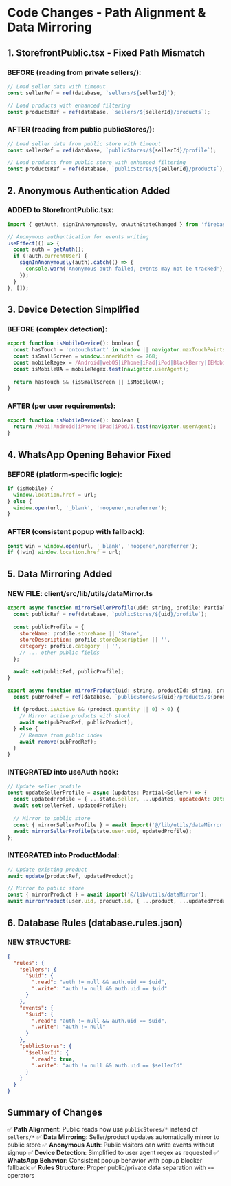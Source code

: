 # Code Changes - Path Alignment & Data Mirroring

## 1. StorefrontPublic.tsx - Fixed Path Mismatch

### BEFORE (reading from private sellers/):
```javascript
// Load seller data with timeout
const sellerRef = ref(database, `sellers/${sellerId}`);

// Load products with enhanced filtering
const productsRef = ref(database, `sellers/${sellerId}/products`);
```

### AFTER (reading from public publicStores/):
```javascript
// Load seller data from public store with timeout
const sellerRef = ref(database, `publicStores/${sellerId}/profile`);

// Load products from public store with enhanced filtering
const productsRef = ref(database, `publicStores/${sellerId}/products`);
```

## 2. Anonymous Authentication Added

### ADDED to StorefrontPublic.tsx:
```javascript
import { getAuth, signInAnonymously, onAuthStateChanged } from 'firebase/auth';

// Anonymous authentication for events writing
useEffect(() => {
  const auth = getAuth();
  if (!auth.currentUser) {
    signInAnonymously(auth).catch(() => {
      console.warn('Anonymous auth failed, events may not be tracked');
    });
  }
}, []);
```

## 3. Device Detection Simplified

### BEFORE (complex detection):
```javascript
export function isMobileDevice(): boolean {
  const hasTouch = 'ontouchstart' in window || navigator.maxTouchPoints > 0;
  const isSmallScreen = window.innerWidth <= 768;
  const mobileRegex = /Android|webOS|iPhone|iPad|iPod|BlackBerry|IEMobile|Opera Mini/i;
  const isMobileUA = mobileRegex.test(navigator.userAgent);
  
  return hasTouch && (isSmallScreen || isMobileUA);
}
```

### AFTER (per user requirements):
```javascript
export function isMobileDevice(): boolean {
  return /Mobi|Android|iPhone|iPad|iPod/i.test(navigator.userAgent);
}
```

## 4. WhatsApp Opening Behavior Fixed

### BEFORE (platform-specific logic):
```javascript
if (isMobile) {
  window.location.href = url;
} else {
  window.open(url, '_blank', 'noopener,noreferrer');
}
```

### AFTER (consistent popup with fallback):
```javascript
const win = window.open(url, '_blank', 'noopener,noreferrer');
if (!win) window.location.href = url;
```

## 5. Data Mirroring Added

### NEW FILE: client/src/lib/utils/dataMirror.ts
```javascript
export async function mirrorSellerProfile(uid: string, profile: Partial<Seller>): Promise<void> {
  const publicRef = ref(database, `publicStores/${uid}/profile`);
  
  const publicProfile = {
    storeName: profile.storeName || 'Store',
    storeDescription: profile.storeDescription || '',
    category: profile.category || '',
    // ... other public fields
  };

  await set(publicRef, publicProfile);
}

export async function mirrorProduct(uid: string, productId: string, product: Partial<Product>): Promise<void> {
  const pubProdRef = ref(database, `publicStores/${uid}/products/${productId}`);
  
  if (product.isActive && (product.quantity || 0) > 0) {
    // Mirror active products with stock
    await set(pubProdRef, publicProduct);
  } else {
    // Remove from public index
    await remove(pubProdRef);
  }
}
```

### INTEGRATED into useAuth hook:
```javascript
// Update seller profile
const updateSellerProfile = async (updates: Partial<Seller>) => {
  const updatedProfile = { ...state.seller, ...updates, updatedAt: Date.now() };
  await set(sellerRef, updatedProfile);
  
  // Mirror to public store
  const { mirrorSellerProfile } = await import('@/lib/utils/dataMirror');
  await mirrorSellerProfile(state.user.uid, updatedProfile);
};
```

### INTEGRATED into ProductModal:
```javascript
// Update existing product
await update(productRef, updatedProduct);

// Mirror to public store
const { mirrorProduct } = await import('@/lib/utils/dataMirror');
await mirrorProduct(user.uid, product.id, { ...product, ...updatedProduct });
```

## 6. Database Rules (database.rules.json)

### NEW STRUCTURE:
```json
{
  "rules": {
    "sellers": {
      "$uid": {
        ".read": "auth != null && auth.uid == $uid",
        ".write": "auth != null && auth.uid == $uid"
      }
    },
    "events": {
      "$uid": {
        ".read": "auth != null && auth.uid == $uid",
        ".write": "auth != null"
      }
    },
    "publicStores": {
      "$sellerId": {
        ".read": true,
        ".write": "auth != null && auth.uid == $sellerId"
      }
    }
  }
}
```

## Summary of Changes

✅ **Path Alignment**: Public reads now use `publicStores/*` instead of `sellers/*`
✅ **Data Mirroring**: Seller/product updates automatically mirror to public store
✅ **Anonymous Auth**: Public visitors can write events without signup
✅ **Device Detection**: Simplified to user agent regex as requested
✅ **WhatsApp Behavior**: Consistent popup behavior with popup blocker fallback
✅ **Rules Structure**: Proper public/private data separation with `==` operators